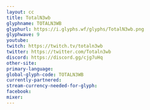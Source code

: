 ```yaml
---
layout: cc
title: TotalN3wb
glyphname: TOTALN3WB
glyphurl: https://i.glyphs.wf/glyphs/TotalN3wb.png
glyphwave: 9
youtube: 
twitch: https://twitch.tv/totaln3wb
twitter: https://twitter.com/Totaln3wb
discord: https://discord.gg/cjg7uHq
other-site: 
primary-language: 
global-glyph-code: TOTALN3WB
currently-partnered: 
stream-currency-needed-for-glyph: 
facebook: 
mixer: 
---
```


